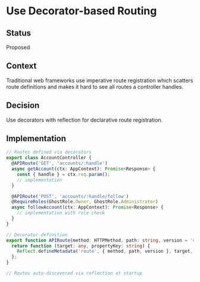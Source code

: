 # Use Decorator-based Routing

## Status

Proposed

## Context

Traditional web frameworks use imperative route registration which scatters route definitions and makes it hard to see all routes a controller handles.

## Decision

Use decorators with reflection for declarative route registration.

## Implementation

```typescript
// Routes defined via decorators
export class AccountController {
  @APIRoute('GET', 'accounts/:handle')
  async getAccount(ctx: AppContext): Promise<Response> {
    const { handle } = ctx.req.param();
    // implementation
  }

  @APIRoute('POST', 'accounts/:handle/follow')
  @RequireRoles(GhostRole.Owner, GhostRole.Administrator)
  async followAccount(ctx: AppContext): Promise<Response> {
    // implementation with role check
  }
}

// Decorator definition
export function APIRoute(method: HTTPMethod, path: string, version = 'v1') {
  return function (target: any, propertyKey: string) {
    Reflect.defineMetadata('route', { method, path, version }, target, propertyKey);
  };
}

// Routes auto-discovered via reflection at startup